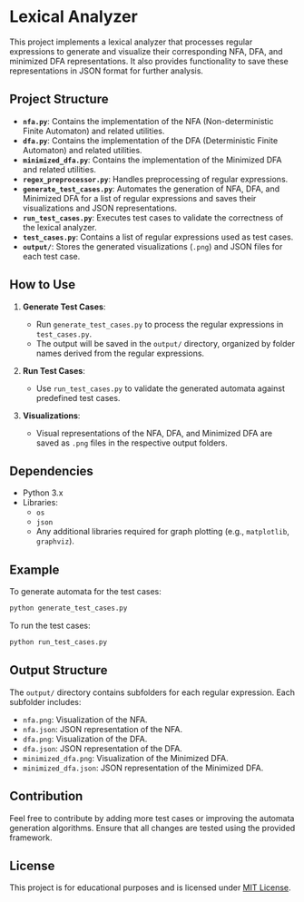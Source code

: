 # Lexical Analyzer

This project implements a lexical analyzer that processes regular expressions to generate and visualize their corresponding NFA, DFA, and minimized DFA representations. It also provides functionality to save these representations in JSON format for further analysis.

## Project Structure

- **`nfa.py`**: Contains the implementation of the NFA (Non-deterministic Finite Automaton) and related utilities.
- **`dfa.py`**: Contains the implementation of the DFA (Deterministic Finite Automaton) and related utilities.
- **`minimized_dfa.py`**: Contains the implementation of the Minimized DFA and related utilities.
- **`regex_preprocessor.py`**: Handles preprocessing of regular expressions.
- **`generate_test_cases.py`**: Automates the generation of NFA, DFA, and Minimized DFA for a list of regular expressions and saves their visualizations and JSON representations.
- **`run_test_cases.py`**: Executes test cases to validate the correctness of the lexical analyzer.
- **`test_cases.py`**: Contains a list of regular expressions used as test cases.
- **`output/`**: Stores the generated visualizations (`.png`) and JSON files for each test case.

## How to Use

1. **Generate Test Cases**:
   - Run `generate_test_cases.py` to process the regular expressions in `test_cases.py`.
   - The output will be saved in the `output/` directory, organized by folder names derived from the regular expressions.

2. **Run Test Cases**:
   - Use `run_test_cases.py` to validate the generated automata against predefined test cases.

3. **Visualizations**:
   - Visual representations of the NFA, DFA, and Minimized DFA are saved as `.png` files in the respective output folders.

## Dependencies

- Python 3.x
- Libraries:
  - `os`
  - `json`
  - Any additional libraries required for graph plotting (e.g., `matplotlib`, `graphviz`).

## Example

To generate automata for the test cases:
```bash
python generate_test_cases.py
```

To run the test cases:
```bash
python run_test_cases.py
```

## Output Structure

The `output/` directory contains subfolders for each regular expression. Each subfolder includes:
- `nfa.png`: Visualization of the NFA.
- `nfa.json`: JSON representation of the NFA.
- `dfa.png`: Visualization of the DFA.
- `dfa.json`: JSON representation of the DFA.
- `minimized_dfa.png`: Visualization of the Minimized DFA.
- `minimized_dfa.json`: JSON representation of the Minimized DFA.

## Contribution

Feel free to contribute by adding more test cases or improving the automata generation algorithms. Ensure that all changes are tested using the provided framework.

## License

This project is for educational purposes and is licensed under [MIT License](LICENSE).